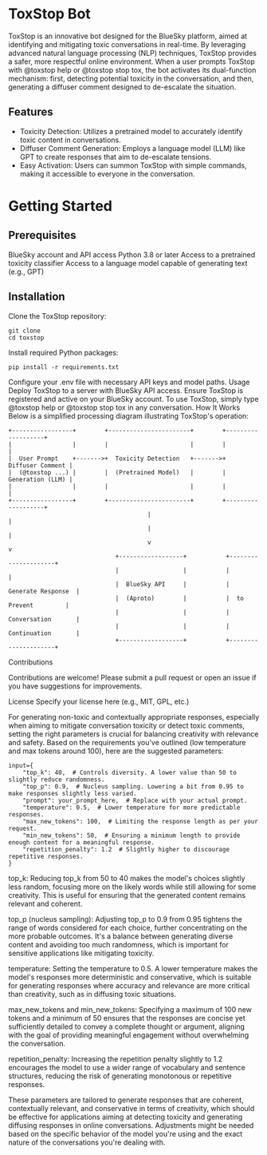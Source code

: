 # ToxStop Bot
ToxStop is an innovative bot designed for the BlueSky platform, aimed at identifying and mitigating toxic conversations in real-time. By leveraging advanced natural language processing (NLP) techniques, ToxStop provides a safer, more respectful online environment. When a user prompts ToxStop with @toxstop help or @toxstop stop tox, the bot activates its dual-function mechanism: first, detecting potential toxicity in the conversation, and then, generating a diffuser comment designed to de-escalate the situation.

## Features
- Toxicity Detection: Utilizes a pretrained model to accurately identify toxic content in conversations.
- Diffuser Comment Generation: Employs a language model (LLM) like GPT to create responses that aim to de-escalate tensions.
- Easy Activation: Users can summon ToxStop with simple commands, making it accessible to everyone in the conversation.
# Getting Started

## Prerequisites
BlueSky account and API access
Python 3.8 or later
Access to a pretrained toxicity classifier
Access to a language model capable of generating text (e.g., GPT)

## Installation
Clone the ToxStop repository:
```
git clone 
cd toxstop
```
Install required Python packages:
```
pip install -r requirements.txt
```
Configure your .env file with necessary API keys and model paths.
Usage
Deploy ToxStop to a server with BlueSky API access.
Ensure ToxStop is registered and active on your BlueSky account.
To use ToxStop, simply type @toxstop help or @toxstop stop tox in any conversation.
How It Works
Below is a simplified processing diagram illustrating ToxStop's operation:

```
+-----------------+        +-----------------------+        +-------------------+
|                 |        |                       |        |                   |
|  User Prompt    +------->+  Toxicity Detection   +------->+  Diffuser Comment |
|  (@toxstop ...) |        |  (Pretrained Model)   |        |  Generation (LLM) |
|                 |        |                       |        |                   |
+-----------------+        +-----------------------+        +-------------------+
                                       |                              |
                                       |                              |
                                       v                              v
                              +------------------+           +---------------------+
                              |                  |           |                     |
                              |  BlueSky API     |           |  Generate Response  |
                              |  (Aproto)        |           |  to Prevent         |
                              |                  |           |  Conversation       |
                              |                  |           |  Continuation       |
                              +------------------+           +---------------------+
```
Contributions

Contributions are welcome! Please submit a pull request or open an issue if you have suggestions for improvements.

License
Specify your license here (e.g., MIT, GPL, etc.)


For generating non-toxic and contextually appropriate responses, especially when aiming to mitigate conversation toxicity or detect toxic comments, setting the right parameters is crucial for balancing creativity with relevance and safety. Based on the requirements you've outlined (low temperature and max tokens around 100), here are the suggested parameters:

```
input={
    "top_k": 40,  # Controls diversity. A lower value than 50 to slightly reduce randomness.
    "top_p": 0.9,  # Nucleus sampling. Lowering a bit from 0.95 to make responses slightly less varied.
    "prompt": your_prompt_here,  # Replace with your actual prompt.
    "temperature": 0.5,  # Lower temperature for more predictable responses.
    "max_new_tokens": 100,  # Limiting the response length as per your request.
    "min_new_tokens": 50,  # Ensuring a minimum length to provide enough content for a meaningful response.
    "repetition_penalty": 1.2  # Slightly higher to discourage repetitive responses.
}
```
top_k: Reducing top_k from 50 to 40 makes the model's choices slightly less random, focusing more on the likely words while still allowing for some creativity. This is useful for ensuring that the generated content remains relevant and coherent.

top_p (nucleus sampling): Adjusting top_p to 0.9 from 0.95 tightens the range of words considered for each choice, further concentrating on the more probable outcomes. It's a balance between generating diverse content and avoiding too much randomness, which is important for sensitive applications like mitigating toxicity.

temperature: Setting the temperature to 0.5. A lower temperature makes the model's responses more deterministic and conservative, which is suitable for generating responses where accuracy and relevance are more critical than creativity, such as in diffusing toxic situations.

max_new_tokens and min_new_tokens: Specifying a maximum of 100 new tokens and a minimum of 50 ensures that the responses are concise yet sufficiently detailed to convey a complete thought or argument, aligning with the goal of providing meaningful engagement without overwhelming the conversation.

repetition_penalty: Increasing the repetition penalty slightly to 1.2 encourages the model to use a wider range of vocabulary and sentence structures, reducing the risk of generating monotonous or repetitive responses.

These parameters are tailored to generate responses that are coherent, contextually relevant, and conservative in terms of creativity, which should be effective for applications aiming at detecting toxicity and generating diffusing responses in online conversations. Adjustments might be needed based on the specific behavior of the model you're using and the exact nature of the conversations you're dealing with.